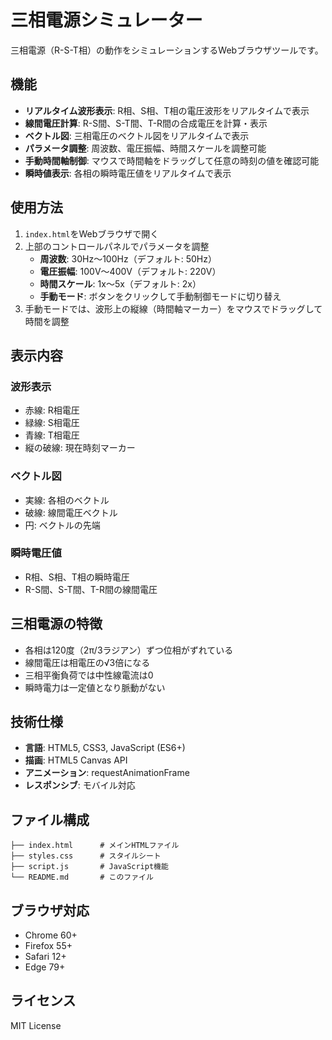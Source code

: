 # 三相電源シミュレーター

三相電源（R-S-T相）の動作をシミュレーションするWebブラウザツールです。

## 機能

- **リアルタイム波形表示**: R相、S相、T相の電圧波形をリアルタイムで表示
- **線間電圧計算**: R-S間、S-T間、T-R間の合成電圧を計算・表示
- **ベクトル図**: 三相電圧のベクトル図をリアルタイムで表示
- **パラメータ調整**: 周波数、電圧振幅、時間スケールを調整可能
- **手動時間軸制御**: マウスで時間軸をドラッグして任意の時刻の値を確認可能
- **瞬時値表示**: 各相の瞬時電圧値をリアルタイムで表示

## 使用方法

1. `index.html`をWebブラウザで開く
2. 上部のコントロールパネルでパラメータを調整
   - **周波数**: 30Hz〜100Hz（デフォルト: 50Hz）
   - **電圧振幅**: 100V〜400V（デフォルト: 220V）
   - **時間スケール**: 1x〜5x（デフォルト: 2x）
   - **手動モード**: ボタンをクリックして手動制御モードに切り替え
3. 手動モードでは、波形上の縦線（時間軸マーカー）をマウスでドラッグして時間を調整

## 表示内容

### 波形表示
- 赤線: R相電圧
- 緑線: S相電圧  
- 青線: T相電圧
- 縦の破線: 現在時刻マーカー

### ベクトル図
- 実線: 各相のベクトル
- 破線: 線間電圧ベクトル
- 円: ベクトルの先端

### 瞬時電圧値
- R相、S相、T相の瞬時電圧
- R-S間、S-T間、T-R間の線間電圧

## 三相電源の特徴

- 各相は120度（2π/3ラジアン）ずつ位相がずれている
- 線間電圧は相電圧の√3倍になる
- 三相平衡負荷では中性線電流は0
- 瞬時電力は一定値となり脈動がない

## 技術仕様

- **言語**: HTML5, CSS3, JavaScript (ES6+)
- **描画**: HTML5 Canvas API
- **アニメーション**: requestAnimationFrame
- **レスポンシブ**: モバイル対応

## ファイル構成

```
├── index.html      # メインHTMLファイル
├── styles.css      # スタイルシート
├── script.js       # JavaScript機能
└── README.md       # このファイル
```

## ブラウザ対応

- Chrome 60+
- Firefox 55+
- Safari 12+
- Edge 79+

## ライセンス

MIT License

